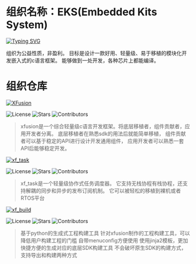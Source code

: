 # 组织名称：EKS(Embedded Kits System)

[![Typing SVG](https://readme-typing-svg.demolab.com/?lines=Embedded+Kits+System;E+K+S)](https://git.io/typing-svg)

组织为公益性质，非盈利。
目标是设计一款好用、轻量级、易于移植的模块化开发嵌入式的c语言框架。
能够做到一处开发，各种芯片上都能编译。

# 组织仓库

[![XFusion](https://github-readme-stats.vercel.app/api/pin/?username=x-eks-fusion&repo=xfusion)](https://github.com/x-eks-fusion/xfusion)

![License](https://img.shields.io/github/license/x-eks-fusion/xfusion) ![Stars](https://img.shields.io/github/stars/x-eks-fusion/xfusion) ![Contributors](https://img.shields.io/github/contributors/x-eks-fusion/xfusion)

> xfusion是一个综合轻量级c语言开发框架。将底层移植者，组件贡献者，应用开发者分离。
> 底层移植者在熟悉sdk的用法后就能简单移植，
> 组件贡献者可以基于稳定的API进行设计开发通用组件，
> 应用开发者可以熟悉一套API后能够稳定开发。

[![xf_task](https://github-readme-stats.vercel.app/api/pin/?username=x-eks-fusion&repo=xf_task)](https://github.com/x-eks-fusion/xf_task)

![License](https://img.shields.io/github/license/x-eks-fusion/xf_task) ![Stars](https://img.shields.io/github/stars/x-eks-fusion/xf_task) ![Contributors](https://img.shields.io/github/contributors/x-eks-fusion/xf_task)

> xf_task是一个轻量级协作式任务调度器。
> 它支持无栈协程有栈协程，还支持解耦的同步和异步的发布订阅机制。
> 它可以被轻松的移植到裸机或者RTOS平台

[![xf_build](https://github-readme-stats.vercel.app/api/pin/?username=x-eks-fusion&repo=xf_build)](https://github.com/x-eks-fusion/xf_build)

![License](https://img.shields.io/github/license/x-eks-fusion/xf_task) ![Stars](https://img.shields.io/github/stars/x-eks-fusion/xf_task) ![Contributors](https://img.shields.io/github/contributors/x-eks-fusion/xf_task)

> 基于python的生成式工程构建工具
> 针对xfusion制作的工程构建工具，可以降低用户构建工程的门槛
> 自带menuconfig方便使用
> 使用jinja2模板，更加快捷方便的生成对应的底层SDK构建工具
> 不会破坏原生SDK的构建方式，支持导出和构建两种方式


